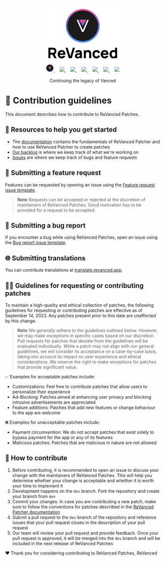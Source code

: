 <p align="center">
  <picture>
    <source
      width="256px"
      media="(prefers-color-scheme: dark)"
      srcset="assets/revanced-headline/revanced-headline-vertical-dark.svg"
    >
    <img 
      width="256px"
      src="assets/revanced-headline/revanced-headline-vertical-light.svg"
    >
  </picture>
  <br>
  <a href="https://revanced.app/">
     <picture>
         <source height="24px" media="(prefers-color-scheme: dark)" srcset="assets/revanced-logo/revanced-logo.svg" />
         <img height="24px" src="assets/revanced-logo/revanced-logo.svg" />
     </picture>
   </a>&nbsp;&nbsp;&nbsp;
   <a href="https://github.com/ReVanced">
       <picture>
           <source height="24px" media="(prefers-color-scheme: dark)" srcset="https://i.ibb.co/dMMmCrW/Git-Hub-Mark.png" />
           <img height="24px" src="https://i.ibb.co/9wV3HGF/Git-Hub-Mark-Light.png" />
       </picture>
   </a>&nbsp;&nbsp;&nbsp;
   <a href="http://revanced.app/discord">
       <picture>
           <source height="24px" media="(prefers-color-scheme: dark)" srcset="https://user-images.githubusercontent.com/13122796/178032563-d4e084b7-244e-4358-af50-26bde6dd4996.png" />
           <img height="24px" src="https://user-images.githubusercontent.com/13122796/178032563-d4e084b7-244e-4358-af50-26bde6dd4996.png" />
       </picture>
   </a>&nbsp;&nbsp;&nbsp;
   <a href="https://reddit.com/r/revancedapp">
       <picture>
           <source height="24px" media="(prefers-color-scheme: dark)" srcset="https://user-images.githubusercontent.com/13122796/178032351-9d9d5619-8ef7-470a-9eec-2744ece54553.png" />
           <img height="24px" src="https://user-images.githubusercontent.com/13122796/178032351-9d9d5619-8ef7-470a-9eec-2744ece54553.png" />
       </picture>
   </a>&nbsp;&nbsp;&nbsp;
   <a href="https://t.me/app_revanced">
      <picture>
         <source height="24px" media="(prefers-color-scheme: dark)" srcset="https://user-images.githubusercontent.com/13122796/178032213-faf25ab8-0bc3-4a94-a730-b524c96df124.png" />
         <img height="24px" src="https://user-images.githubusercontent.com/13122796/178032213-faf25ab8-0bc3-4a94-a730-b524c96df124.png" />
      </picture>
   </a>&nbsp;&nbsp;&nbsp;
   <a href="https://x.com/revancedapp">
      <picture>
         <source media="(prefers-color-scheme: dark)" srcset="https://user-images.githubusercontent.com/93124920/270180600-7c1b38bf-889b-4d68-bd5e-b9d86f91421a.png">
         <img height="24px" src="https://user-images.githubusercontent.com/93124920/270108715-d80743fa-b330-4809-b1e6-79fbdc60d09c.png" />
      </picture>
   </a>&nbsp;&nbsp;&nbsp;
   <a href="https://www.youtube.com/@ReVanced">
      <picture>
         <source height="24px" media="(prefers-color-scheme: dark)" srcset="https://user-images.githubusercontent.com/13122796/178032714-c51c7492-0666-44ac-99c2-f003a695ab50.png" />
         <img height="24px" src="https://user-images.githubusercontent.com/13122796/178032714-c51c7492-0666-44ac-99c2-f003a695ab50.png" />
     </picture>
   </a>
   <br>
   <br>
   Continuing the legacy of Vanced
</p>

# 👋 Contribution guidelines

This document describes how to contribute to ReVanced Patches.

## 📖 Resources to help you get started

* The [documentation](https://github.com/ReVanced/revanced-patcher/tree/main/docs) contains the fundamentals
of ReVanced Patcher and how to use ReVanced Patcher to create patches
* [Our backlog](https://github.com/orgs/ReVanced/projects/12) is where we keep track of what we're working on
* [Issues](https://github.com/ReVanced/revanced-patches/issues) are where we keep track of bugs and feature requests

## 🙏 Submitting a feature request

Features can be requested by opening an issue using the
[Feature request issue template](https://github.com/ReVanced/revanced-patches/issues/new?assignees=&labels=Feature+request&projects=&template=feature_request.yml&title=feat%3A+).

> **Note**
> Requests can be accepted or rejected at the discretion of maintainers of ReVanced Patches.
> Good motivation has to be provided for a request to be accepted.

## 🐞 Submitting a bug report

If you encounter a bug while using ReVanced Patches, open an issue using the
[Bug report issue template](https://github.com/ReVanced/revanced-patches/issues/new?assignees=&labels=Bug+report&projects=&template=bug_report.yml&title=bug%3A+).

## 🌐 Submitting translations

 You can contribute translations at [translate.revanced.app](https://translate.revanced.app).

## 🧑‍⚖️ Guidelines for requesting or contributing patches

To maintain a high-quality and ethical collection of patches, the following guidelines for requesting
or contributing patches are effective as of September 14, 2023. Any patches present prior to this date 
are unaffected by this change.

> **Note**
> We generally adhere to the guidelines outlined below. However, we may make exceptions
> in specific cases based on our discretion. Pull requests for patches that deviate from the guidelines
> will be evaluated individually. While a patch may not align with our general guidelines,
> we will consider its acceptance on a case-by-case basis, taking into account its impact on user experience
> and ethical considerations. We reserve the right to make exceptions for patches that provide significant value.

✅ Examples for acceptable patches include:

* Customizations: Feel free to contribute patches that allow users to personalize their experience
* Ad-Blocking: Patches aimed at enhancing user privacy and blocking intrusive advertisements are appreciated
* Feature additions: Patches that add new features or change behaviour to the app are welcome

❌ Examples for unacceptable patches include:

* Payment circumvention: We do not accept patches that exist solely to bypass payment for the app or any of its features
* Malicious patches: Patches that are malicious in nature are not allowed

## 📝 How to contribute

1. Before contributing, it is recommended to open an issue to discuss your change
with the maintainers of ReVanced Patches. This will help you determine whether your change is acceptable
and whether it is worth your time to implement it
2. Development happens on the `dev` branch. Fork the repository and create your branch from `dev`
3. Commit your changes. In case you are contributing a new patch, make sure to follow the conventions for patches
described in the [ReVanced Patcher documentation](https://github.com/ReVanced/revanced-patcher/tree/main/docs)
4. Submit a pull request to the `dev` branch of the repository and reference issues
that your pull request closes in the description of your pull request
5. Our team will review your pull request and provide feedback. Once your pull request is approved,
it will be merged into the `dev` branch and will be included in the next release of ReVanced Patches
 
❤️ Thank you for considering contributing to ReVanced Patches,
ReVanced
